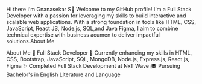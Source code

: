 Hi there I'm Gnanasekar S👋
Welcome to my GitHub profile! I'm a Full Stack Developer with a passion for leveraging my skills to build interactive and scalable web applications. With a strong foundation in tools like HTML, CSS, JavaScript, React JS, Node.js, SQL,and Java Figma, I aim to combine technical expertise with business acumen to deliver impactful solutions.About Me

About Me
💼 Full Stack Developer
🌱 Currently enhancing my skills in HTML, CSS, Bootstrap, JavaScript, SQL, MongoDB, Node.js, Express.js, React.js, Figma
✨ Completed Full Stack Development at NxT Wave
🎓 Pursuing Bachelor's in English Literature and Language
